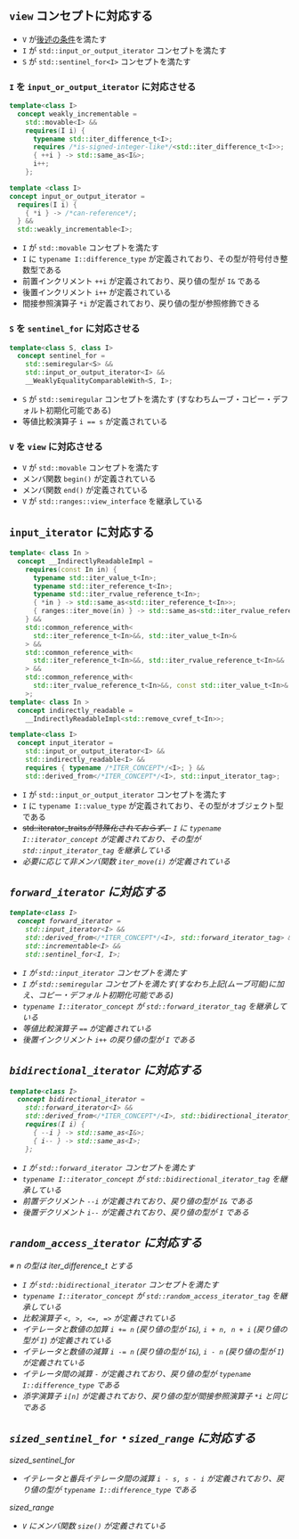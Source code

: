 ## `view` コンセプトに対応する

- `V` が[後述の条件](link?)を満たす
- `I` が `std::input_or_output_iterator` コンセプトを満たす
- `S` が `std::sentinel_for<I>` コンセプトを満たす

### `I` を `input_or_output_iterator` に対応させる

```cpp
template<class I>
  concept weakly_incrementable =
    std::movable<I> &&
    requires(I i) {
      typename std::iter_difference_t<I>;
      requires /*is-signed-integer-like*/<std::iter_difference_t<I>>;
      { ++i } -> std::same_as<I&>;
      i++;
    };

template <class I>
concept input_or_output_iterator =
  requires(I i) {
    { *i } -> /*can-reference*/;
  } &&
  std::weakly_incrementable<I>;
```

- `I` が `std::movable` コンセプトを満たす
- `I` に `typename I::difference_type` が定義されており、その型が符号付き整数型である
- 前置インクリメント `++i` が定義されており、戻り値の型が `I&` である
- 後置インクリメント `i++` が定義されている
- 間接参照演算子 `*i` が定義されており、戻り値の型が参照修飾できる

### `S` を `sentinel_for` に対応させる

```cpp
template<class S, class I>
  concept sentinel_for =
    std::semiregular<S> &&
    std::input_or_output_iterator<I> &&
    __WeaklyEqualityComparableWith<S, I>;
```

- `S` が `std::semiregular` コンセプトを満たす (すなわちムーブ・コピー・デフォルト初期化可能である)
- 等値比較演算子 `i == s` が定義されている

### `V` を `view` に対応させる

- `V` が `std::movable` コンセプトを満たす
- メンバ関数 `begin()` が定義されている
- メンバ関数 `end()` が定義されている
- `V` が `std::ranges::view_interface` を継承している

## `input_iterator` に対応する

```cpp
template< class In >
  concept __IndirectlyReadableImpl =
    requires(const In in) {
      typename std::iter_value_t<In>;
      typename std::iter_reference_t<In>;
      typename std::iter_rvalue_reference_t<In>;
      { *in } -> std::same_as<std::iter_reference_t<In>>;
      { ranges::iter_move(in) } -> std::same_as<std::iter_rvalue_reference_t<In>>;
    } &&
    std::common_reference_with<
      std::iter_reference_t<In>&&, std::iter_value_t<In>&
    > &&
    std::common_reference_with<
      std::iter_reference_t<In>&&, std::iter_rvalue_reference_t<In>&&
    > &&
    std::common_reference_with<
      std::iter_rvalue_reference_t<In>&&, const std::iter_value_t<In>&
    >;
template< class In >
  concept indirectly_readable =
    __IndirectlyReadableImpl<std::remove_cvref_t<In>>;

template<class I>
  concept input_iterator =
    std::input_or_output_iterator<I> &&
    std::indirectly_readable<I> &&
    requires { typename /*ITER_CONCEPT*/<I>; } &&
    std::derived_from</*ITER_CONCEPT*/<I>, std::input_iterator_tag>;
```

- `I` が `std::input_or_output_iterator` コンセプトを満たす
- `I` に `typename I::value_type` が定義されており、その型がオブジェクト型である
- ~~std::iterator_traits<I>が特殊化されておらず、~~
  `I` に `typename I::iterator_concept` が定義されており、その型が `std::input_iterator_tag` を継承している
- 必要に応じて非メンバ関数 `iter_move(i)` が定義されている
  <!-- lvalue-referenceを保持する型(std::pair<std::size_t, T&>など)を返すイテレータは、iter_moveを定義した方がよい -->

## `forward_iterator` に対応する

```cpp
template<class I>
  concept forward_iterator =
    std::input_iterator<I> &&
    std::derived_from</*ITER_CONCEPT*/<I>, std::forward_iterator_tag> &&
    std::incrementable<I> &&
    std::sentinel_for<I, I>;
```

- `I` が `std::input_iterator` コンセプトを満たす
- `I` が `std::semiregular` コンセプトを満たす(すなわち上記(ムーブ可能)に加え、コピー・デフォルト初期化可能である)
- `typename I::iterator_concept` が `std::forward_iterator_tag` を継承している
- 等値比較演算子 `==` が定義されている
- 後置インクリメント `i++` の戻り値の型が `I` である

## `bidirectional_iterator` に対応する

```cpp
template<class I>
  concept bidirectional_iterator =
    std::forward_iterator<I> &&
    std::derived_from</*ITER_CONCEPT*/<I>, std::bidirectional_iterator_tag> &&
    requires(I i) {
      { --i } -> std::same_as<I&>;
      { i-- } -> std::same_as<I>;
    };
```

- `I` が `std::forward_iterator` コンセプトを満たす
- `typename I::iterator_concept` が `std::bidirectional_iterator_tag` を継承している
- 前置デクリメント `--i` が定義されており、戻り値の型が `I&` である
- 後置デクリメント `i--` が定義されており、戻り値の型が `I` である

## `random_access_iterator` に対応する

※ n の型は iter_difference_t とする

- `I` が `std::bidirectional_iterator` コンセプトを満たす
- `typename I::iterator_concept` が `std::random_access_iterator_tag` を継承している
- 比較演算子 `<, >, <=, =>` が定義されている
- イテレータと数値の加算 `i += n` (戻り値の型が `I&`), `i + n, n + i` (戻り値の型が `I`) が定義されている
- イテレータと数値の減算 `i -= n` (戻り値の型が `I&`), `i - n` (戻り値の型が `I`) が定義されている
- イテレータ間の減算 `-` が定義されており、戻り値の型が `typename I::difference_type` である
- 添字演算子 `i[n]` が定義されており、戻り値の型が間接参照演算子 `*i` と同じである

## `sized_sentinel_for`・`sized_range` に対応する

sized_sentinel_for

- イテレータと番兵イテレータ間の減算 `i - s, s - i` が定義されており、戻り値の型が `typename I::difference_type` である

sized_range

- `V` にメンバ関数 `size()` が定義されている
